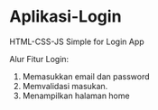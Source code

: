 # Aplikasi-Login
HTML-CSS-JS Simple for Login App

Alur Fitur Login:
1. Memasukkan email dan password
2. Memvalidasi masukan.
3. Menampilkan halaman home
